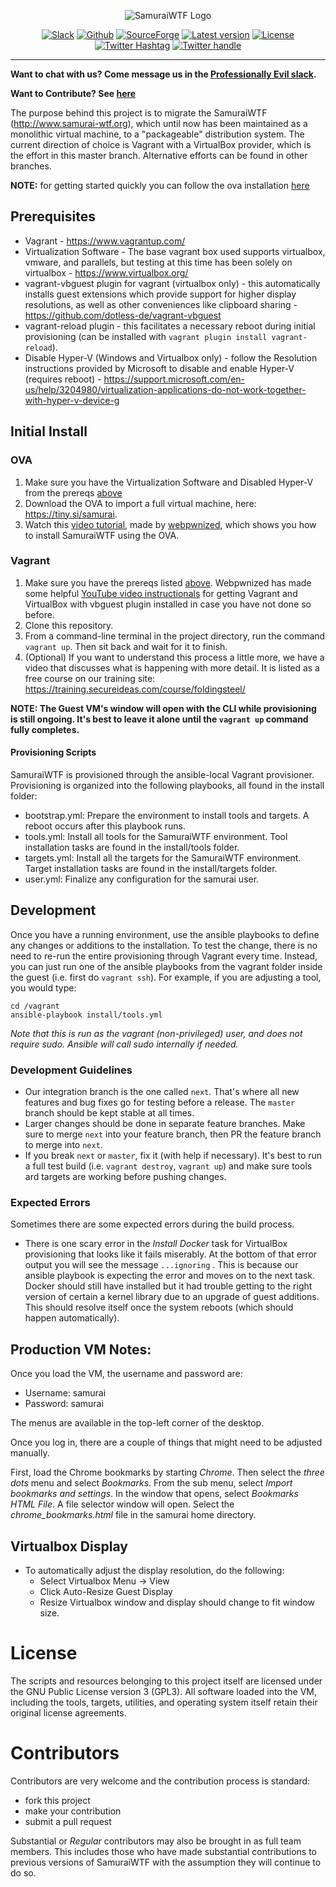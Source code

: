 <p align="center">
  <img alt="SamuraiWTF Logo" src="https://tiny.si/images/SamuraiWTFLogo.png"/>
</p>

<p align="center">
  <a href="https://professionallyevil.slack.com/messages/samuraiwtf"> <img alt="Slack" src="https://img.shields.io/badge/chat-ProfessionallyEvil-%238c0000.svg?logo=slack" /></a>
  <a href="https://github.com/SamuraiWTF/samuraiwtf/releases"> <img alt="Github" src="https://img.shields.io/github/downloads/SamuraiWTF/samuraiwtf/total.svg?label=Github%20Downloads"/></a>
  <a href="https://github.com/SamuraiWTF/samuraiwtf"> <img alt="SourceForge" src="https://img.shields.io/sourceforge/dt/samurai.svg?label=%28Deprecated%29%20%20SourceForge%20Downloads"/></a>
  <a href="https://github.com/SamuraiWTF/samuraiwtf/releases"> <img alt="Latest version" src="https://img.shields.io/github/release/SamuraiWTF/samuraiwtf.svg" /></a>
  <a href="https://github.com/SamuraiWTF/samuraiwtf/blob/master/LICENSE" > <img alt="License" src="https://img.shields.io/badge/license-GPLv3-blue.svg" /></a>
  <a href="https://twitter.com/intent/tweet?via=secureideas&hashtags=SamuraiWTF%2CProfessionallyEvil&url=https%3A%2F%2Fsamurai.wtf"> <img alt="Twitter Hashtag" src="https://img.shields.io/badge/%23SamuraiWTF-tweet%20about%20us-lightgrey.svg?logo=twitter&style=social" /></a>
  <a href="https://twitter.com/intent/follow?screen_name=secureideas" > <img alt="Twitter handle" src="https://img.shields.io/twitter/follow/secureideas.svg?style=social" /></a>
</p>

----

**Want to chat with us? Come message us in the [Professionally Evil slack][samurai-slack-url].**

**Want to Contribute? See [here](#Contributors)**

The purpose behind this project is to migrate the SamuraiWTF (http://www.samurai-wtf.org), which until now has been maintained as a monolithic virtual machine, to a "packageable" distribution system. The current direction of choice is Vagrant with a VirtualBox provider, which is the effort in this master branch.  Alternative efforts can be found in other branches.

**NOTE:** for getting started quickly you can follow the ova installation [here](#OVA)

## Prerequisites
- Vagrant - https://www.vagrantup.com/
- Virtualization Software - The base vagrant box used supports virtualbox, vmware, and parallels, but testing at this time has been solely on virtualbox - https://www.virtualbox.org/
- vagrant-vbguest plugin for vagrant (virtualbox only) - this automatically installs guest extensions which provide support for higher display resolutions, as well as other conveniences like clipboard sharing - https://github.com/dotless-de/vagrant-vbguest
- vagrant-reload plugin - this facilitates a necessary reboot during initial provisioning (can be installed with `vagrant plugin install vagrant-reload`).
- Disable Hyper-V (Windows and Virtualbox only) - follow the Resolution instructions provided by Microsoft to disable and enable Hyper-V (requires reboot) - https://support.microsoft.com/en-us/help/3204980/virtualization-applications-do-not-work-together-with-hyper-v-device-g

## Initial Install
### OVA
1. Make sure you have the Virtualization Software and Disabled Hyper-V from the prereqs [above](#Prerequisites)
2. Download the OVA to import a full virtual machine, here: https://tiny.si/samurai.
3. Watch this [video tutorial](https://www.youtube.com/watch?v=3a3qOFubfGg), made by [webpwnized](https://twitter.com/webpwnized), which shows you how to install SamuraiWTF using the OVA.

### Vagrant
1. Make sure you have the prereqs listed [above](#Prerequisites). Webpwnized has made some helpful [YouTube video instructionals](https://www.youtube.com/watch?v=MCqpTpxNSlA&list=PLZOToVAK85Mru8ye3up3VR_jXms56OFE5) for getting Vagrant and VirtualBox with vbguest plugin installed in case you have not done so before.
2. Clone this repository.
3. From a command-line terminal in the project directory, run the command `vagrant up`. Then sit back and wait for it to finish.
4. (Optional) If you want to understand this process a little more, we have a video that discusses what is happening with more detail. It is listed as a free course on our training site: https://training.secureideas.com/course/foldingsteel/

**NOTE: The Guest VM's window will open with the CLI while provisioning is still ongoing. It's best to leave it alone until the `vagrant up` command fully completes.**

#### Provisioning Scripts
SamuraiWTF is provisioned through the ansible-local Vagrant provisioner.  Provisioning is organized into the following playbooks, all found in the install folder:

- bootstrap.yml: Prepare the environment to install tools and targets.  A reboot occurs after this playbook runs.
- tools.yml:  Install all tools for the SamuraiWTF environment. Tool installation tasks are found in the install/tools folder.
- targets.yml:  Install all the targets for the SamuraiWTF environment.  Target installation tasks are found in the install/targets folder.
- user.yml:  Finalize any configuration for the samurai user.

## Development
Once you have a running environment, use the ansible playbooks to define any changes or additions to the installation.  To test the change, there is no need to re-run the entire provisioning through Vagrant every time.  Instead, you can just run one of the ansible playbooks from the vagrant folder inside the guest (i.e. first do `vagrant ssh`).  For example, if you are adjusting a tool, you would type:

```
cd /vagrant
ansible-playbook install/tools.yml
```

_Note that this is run as the vagrant (non-privileged) user, and does not require sudo.  Ansible will call sudo internally if needed._

### Development Guidelines

- Our integration branch is the one called `next`. That's where all new features and bug fixes go for testing before a release.  The `master` branch should be kept stable at all times.
- Larger changes should be done in separate feature branches.  Make sure to merge `next` into your feature branch, then PR the feature branch to merge into `next`.
- If you break `next` or `master`, fix it (with help if necessary). It's best to run a full test build (i.e. `vagrant destroy`, `vagrant up`) and make sure tools ard targets are working before pushing changes.

### Expected Errors
Sometimes there are some expected errors during the build process.  

- There is one scary error in the _Install Docker_ task for VirtualBox provisioning that looks like it fails miserably.  At the bottom of that error output you will see the message `...ignoring` .  This is because our ansible playbook is expecting the error and moves on to the next task. Docker should still have installed but it had trouble getting to the right version of certain a kernel library due to an upgrade of guest additions. This should resolve itself once the system reboots (which should happen automatically).

## Production VM Notes:
Once you load the VM, the username and password are:

- Username: samurai
- Password: samurai

The menus are available in the top-left corner of the desktop.

Once you log in, there are a couple of things that might need to be adjusted manually.

First, load the Chrome bookmarks by starting *Chrome*.  Then select the *three dots* menu and select *Bookmarks*.
From the sub menu, select *Import bookmarks and settings*.  In the window that opens, select *Bookmarks HTML File*.
A file selector window will open.  Select the *chrome_bookmarks.html* file in the samurai home directory.

## Virtualbox Display
- To automatically adjust the display resolution, do the following:
	- Select Virtualbox Menu -> View
	- Click Auto-Resize Guest Display
	- Resize Virtualbox window and display should change to fit window size.

# License
The scripts and resources belonging to this project itself are licensed under the GNU Public License version 3 (GPL3).
All software loaded into the VM, including the tools, targets, utilities, and operating system itself retain their original license agreements.


# Contributors
Contributors are very welcome and the contribution process is standard:

  * fork this project
  * make your contribution
  * submit a pull request
  
Substantial or *Regular* contributors may also be brought in as full team members. This includes those who have made substantial contributions to previous versions of SamuraiWTF with the assumption they will continue to do so.

[samurai-slack-url]: https://professionallyevil.slack.com/messages/samuraiwtf
